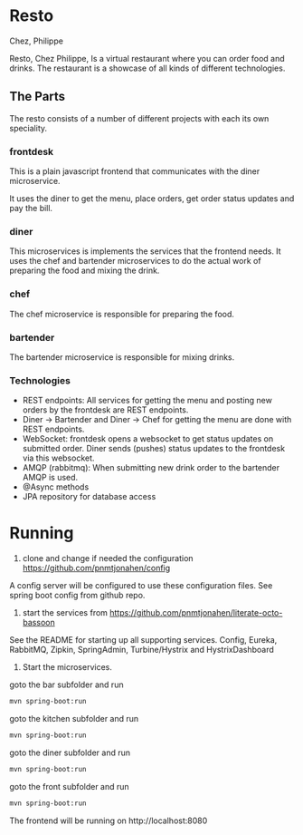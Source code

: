 # Resto
Chez, Philippe

Resto, Chez Philippe, Is a virtual restaurant where you can order food and drinks. The restaurant is a showcase of all kinds of different technologies.

## The Parts
The resto consists of a number of different projects with each its own speciality.

### frontdesk
This is a plain javascript frontend that communicates with the diner microservice.

It uses the diner to get the menu, place orders, get order status updates and pay the bill.

### diner
This microservices is implements the services that the frontend needs. It uses the chef and bartender microservices to do the actual work of preparing the food and mixing the drink.

### chef
The chef microservice is responsible for preparing the food.

### bartender
The bartender microservice is responsible for mixing drinks.

### Technologies
- REST endpoints: All services for getting the menu and posting new orders by the frontdesk are REST endpoints.
- Diner -> Bartender and Diner -> Chef for getting the menu are done with REST endpoints.
- WebSocket: frontdesk opens a websocket to get status updates on submitted order. Diner sends (pushes) status updates to the frontdesk via this websocket.
- AMQP (rabbitmq): When submitting new drink order to the bartender AMQP is used.
- @Async methods
- JPA repository for database access

# Running
1. clone and change if needed the configuration https://github.com/pnmtjonahen/config

 A config server will be configured to use these configuration files. See spring boot config from github repo.
1. start the services from https://github.com/pnmtjonahen/literate-octo-bassoon

 See the README for starting up all supporting services. Config, Eureka, RabbitMQ, Zipkin, SpringAdmin, Turbine/Hystrix and HystrixDashboard

1. Start the microservices.

 goto the bar subfolder and run
```bash
mvn spring-boot:run
```
goto the kitchen subfolder and run
```bash
mvn spring-boot:run
```
goto the diner subfolder and run
```bash
mvn spring-boot:run
```
goto the front subfolder and run
```bash
mvn spring-boot:run
```
The frontend will be running on http://localhost:8080
